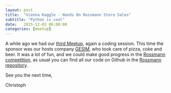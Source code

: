 ```yaml
---
layout: post
title:  "Vienna Kaggle - Hands On Rossmann Store Sales"
subtitle: "Python is cool"
date:   2015-12-03 06:00:00
categories: [meetup]
---
```


A while ago we had our [third Meetup][meetup-event], again a coding session. This time the sponsor was our hosts company [GESIM][sponsor], who took care of pizza, coke and beer. It was a lot of fun, and we could make good progress in the [Rossmann competition][rossmann-comp], as usual you can find all our code on Github in the [Rossmann repository][rossmann-repo].

See you the next time,

Christoph

[meetup-event]: http://www.meetup.com/de/Vienna-Kaggle-Meetup-Machine-Learning-Competitions/events/226906315/
[rossmann-repo]: https://github.com/ViennaKaggle/rossmann-store-sales/
[rossmann-comp]: https://www.kaggle.com/c/rossmann-store-sales
[sponsor]: http://http://gesim.ch/
